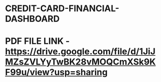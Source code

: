 # CREDIT-CARD-FINANCIAL-DASHBOARD
# PDF FILE LINK - https://drive.google.com/file/d/1JiJMZsZVLYyTwBK28vMOQCmXSk9KF99u/view?usp=sharing
